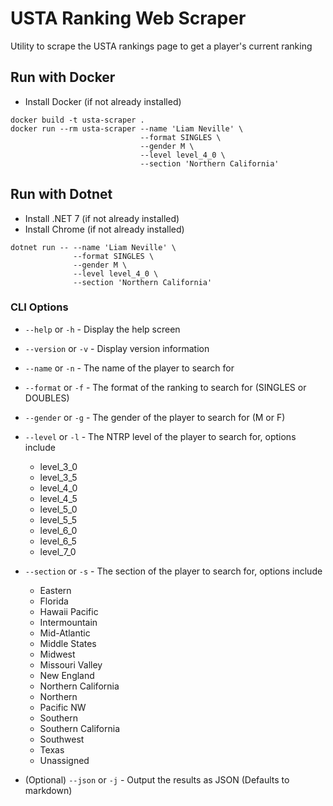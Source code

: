 # USTA Ranking Web Scraper

Utility to scrape the USTA rankings page to get a player's current ranking

## Run with Docker

- Install Docker (if not already installed)

```console
docker build -t usta-scraper .
docker run --rm usta-scraper --name 'Liam Neville' \
                             --format SINGLES \
                             --gender M \
                             --level level_4_0 \
                             --section 'Northern California'
```

## Run with Dotnet

- Install .NET 7 (if not already installed)
- Install Chrome (if not already installed)

```console
dotnet run -- --name 'Liam Neville' \
              --format SINGLES \
              --gender M \
              --level level_4_0 \
              --section 'Northern California'
```

### CLI Options

- `--help` or `-h` - Display the help screen
- `--version` or `-v` - Display version information
- `--name` or `-n` - The name of the player to search for
- `--format` or `-f` - The format of the ranking to search for (SINGLES or DOUBLES)
- `--gender` or `-g` - The gender of the player to search for (M or F)
- `--level` or `-l` - The NTRP level of the player to search for, options include

  - level_3_0
  - level_3_5
  - level_4_0
  - level_4_5
  - level_5_0
  - level_5_5
  - level_6_0
  - level_6_5
  - level_7_0

- `--section` or `-s` - The section of the player to search for, options include

  - Eastern
  - Florida
  - Hawaii Pacific
  - Intermountain
  - Mid-Atlantic
  - Middle States
  - Midwest
  - Missouri Valley
  - New England
  - Northern California
  - Northern
  - Pacific NW
  - Southern
  - Southern California
  - Southwest
  - Texas
  - Unassigned

- (Optional) `--json` or `-j` - Output the results as JSON (Defaults to markdown)
